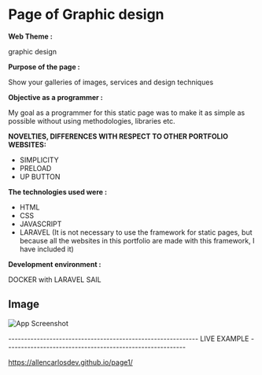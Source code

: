 
# Page of Graphic design

**Web Theme :**

graphic design

**Purpose of the page :**

Show your galleries of images, services and design techniques

**Objective as a programmer :**

My goal as a programmer for this static page was to make it as
simple as possible without using methodologies, libraries etc.

**NOVELTIES, DIFFERENCES WITH RESPECT TO OTHER PORTFOLIO WEBSITES:**

- SIMPLICITY
- PRELOAD
- UP BUTTON


**The technologies used were :**

- HTML
- CSS
- JAVASCRIPT
- LARAVEL  (It is not necessary to use the framework for static pages, but because all the websites in this portfolio are made with this framework, I have included it)


**Development environment :**

DOCKER with LARAVEL SAIL

## Image

![App Screenshot](https://github.com/CarlosAllen93/Allenpage1/blob/main/public/img/Presentation-Allenpage1.jpg)

------------------------------------------------------------ LIVE EXAMPLE ---------------------------------------------------------

https://allencarlosdev.github.io/page1/
